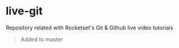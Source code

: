 # live-git

Repository related with Rocketset's Git &amp; Github live video tutorials

> Added to master
